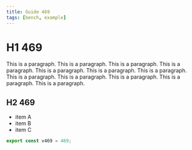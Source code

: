 ```yaml
---
title: Guide 469
tags: [bench, example]
---
```


# H1 469

This is a paragraph. This is a paragraph. This is a paragraph. This is a paragraph. This is a paragraph. This is a paragraph. This is a paragraph. This is a paragraph. This is a paragraph. This is a paragraph. This is a paragraph. This is a paragraph. 

## H2 469

- item A
- item B
- item C

```ts
export const v469 = 469;
```